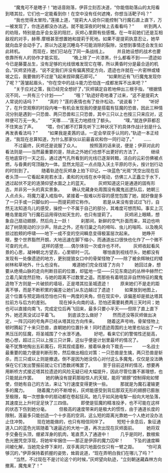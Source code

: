 　　“魔鬼可不是瞎子！”她话音刚落，伊菲立刻否决道，“你能借助落山的太阳看到塔其拉，它们也一定能看到你！在空中没有任何遮掩，你想当活靶子吗？”
　　“我也觉得太冒险，”莲接上道，“提莉大人说你只能控制飞行魔石直上直下，万一被发现了，你连逃都没办法逃。就不能深夜的时候上去看看吗？”
　　听到两人的劝阻，特别是血牙会女巫的阻拦，灰烬心里颇有些感慨。在一年前她们还是互相敌视的对手，赫蒂.摩根甚至想置她和提莉于死地。如果不是提莉执意忍让，她早就向血牙会动手了。原以为这是沉睡岛不可能消除的裂隙，没想到事情还会发生如此转机。
　　而现在，她们已站在了同一条战线上。
　　并且她设想的战术也要依靠所有人的协作才能实现。
　　“晚上除了一片漆黑，什么都看不到——遗迹如今已是藤蔓丛生，没有足够的光线很难发现它在哪，所以黄昏时分是最合适的机会。”灰烬坚持道，“说不定我们并没有偏离预定方向，遗迹也许就在一片密林或矮坡之后，我要做的不过是飞起来捏碎魔石即可。”
　　“如果附近有飞行魔鬼发现你了呢？”莲皱起眉头，“你在空中的战斗能力恐怕连一成都发挥不出来吧？”
　　“关于应对之策，我已经完全想好了，”灰烬镇定自若地伸出三根手指，“根据情况不同，一共有三个计划——”
　　“哦？”轨迹好奇地凑了过来，“这不是提莉大人常说的话吗？”
　　“真的？”莲的表情也有了些许松动，“说说看？”
　　“听好了，在升空观察的时段内唯一有机会发现我的便是搭载有狂魔的恐兽，因此三种情况分别是遇到一只恐兽、两只恐兽和三只恐兽，其中三只以上也按三只来应对，这样便可万无一失。”
　　“天哪……”莲无力地捂住了额头。
　　“噗，”就连伊菲都忍不住笑出了声。
　　“喂，你们都不打算先听下三种状况下的具体作战计划是什么再发表看法吗？”
　　“如果我是麦茜的话，一定会举双手认同的，”轨迹一本正经道，“我现在总算知道，为什么那家伙以前最喜欢和你一同行动了。”
　　……
　　不过最终，灰烬还是说服了众人。
　　按照莲的话来说，便是；伊菲对此的看法则是——当然最重要的是，除此之外她们也想不出更好的方法了。
　　继续在地底穿行一天之后，通过透气孔所看到的光线已逐渐转黯，洁白的云彩仿佛被点燃，与昏黄的穹顶融为一体。显然太阳正一点点隐入沃土平原的尽头，按计划行动的时刻到了。
　　随着轨迹在灰烬身上拍下印记，一块蓝色“光斑”凭空出现在后者头顶——它看起来宛若水洼，柔和的光线在水中晃动，仿佛三人正矗立于水下，透过起伏不定的涟漪仰望水面之上的蓝天。
　　灰烬知道这只是通道的固有形态，并非另一头的真实景象。
　　确认完藏身处周围没有魔鬼巡逻队后，她朝三人点点头，将魔力灌入戒指中。紧接着一股难以形容的感觉包围了她，就好像是多了一只手或一只脚似的——而提莉把它称作。
　　若是从来没有尝试过飞行，自然无法知道鸟儿的感受，操控一个不属于自己的部分，其难度可想而知。事实上沉睡岛里能将飞行魔石运用得彷如天生的，也只有提莉了。
　　灰烬闭上眼睛，想象自己扇动翅膀，然后向上一跃！
　　刹那间，新鲜的空气扑面而来，耳边也响起了树荫晃动的沙沙声。除此之外，还有归巢之鸟的啼叫、虫儿的嗡鸣、以及晚风掠过脸颊的呼啸——地下一成不变的空间瞬息变得极富层次起来。
　　她睁开眼，整个世界豁然开朗，大地迅速在脚下缩小，而通道出口很快也化作了一个微不可查的光点。
　　这样的感觉……偶尔体验一次或许也不坏。
　　灰烬收起看风景的心思，凝神朝北方望去，心里顿时一沉。
　　哪怕直到视线尽头，她都没有发现有一处像遗迹的地方，更别提狼女口中的骨架怪物了——除了被余辉映红的矮树林和草地外，什么也没有。
　　难道她们完全找错了方向？
　　她回过身，想要从绝境山脉的走向判断目前的位置，却猛地一怔——只见东南边的丛林中赫然伫立着几架庞然巨物，与她的距离不过数里之遥。而那些有着明显非自然特征的魔鬼造物下方则是一片破损的墙垣，正是塔其拉圣城遗迹！
　　原来她们不是走的距离不够，而是不断积累的偏差让她们从东边越过了遗迹！
　　如果放到地图上，这个位置与预定路线恐怕也只有一两度的夹角，但在现实中，该偏差却是抵达塔其拉前方与后方的差别。
　　现在掉头向南的话，恐怕还需要耗费两三天时间；她也可以直接向南飞，完成定位后再飞回来，最多只要小半天——但除了直上直下外，她还真没试过平着飞。
　　到底该怎么做好？
　　然而还没等灰烬做出决定，一阵沉闷的号角声已经从塔其拉方向传来。
　　随着这声号响，骨架怪物上顿时腾起了十来只恐兽，直朝她的位置扑来！同时遗迹周围的土地里也钻出了一片黑压压的狂魔，将圣城围了个水泄不通。
　　好吧，看来它们的警惕性还挺高，她心想，超过三只以上按三只计算，这似乎便是计划里最坏的情况了。
　　灰烬毫不犹豫地掏出五彩魔石，将其捏成齑粉，接着纵身向下栽去——
　　一名战士最重要的能力便是判断形势，然后做出相应对策：一只恐兽是生擒，两只恐兽是斩杀，而三只或以上则是撤退。倒不是因为她没信心对付这么多魔鬼，仅仅是没法确保在它们发出警报前就让它们悉数闭嘴罢了。
　　至于目前这样的情况，想要再用断桥方式接近塔其拉遗迹的风险无疑已经大幅提升，因此尽管位置不甚理想，也只能就此作罢。
　　她的确没有提莉那般惊人的天赋，能将“翅膀”控制得宛如臂使，但她有自己的方法，来让飞行速度变得更快一些。
　　那就是为魔石灌输更多的魔力。
　　随着魔力的不断增长，灰烬能感受到背后那双无形的翅膀已膨胀至极限，每一次想象中的扇动都在卷起狂风。她几乎如风驰电掣一般向大地坠落，其速度比上升时足足快了三四倍。
　　即使是狂魔的精准投矛，也不可能在这样的状态下伤到她分毫。
　　但极高的速度带来的是极大的惯性，由于通道长度的限制，莲最多只能创造一个十步高的空洞，这么短的距离光靠她一个人绝对没办法止住冲势。
　　现在她能做的，也只有相信同伴了。
　　短短十余息后，象征通道入口的蓝色光斑随着飞速逼近的大地一道，再次出现在灰烬面前。
　　她将双手交叠在头顶，绷紧浑身的肌肉，笔直贯入了通道中！
　　几乎是同时，数根紫色光圈凭空浮现，将她牢牢捆住——那正是伊菲的魔力囚牢！
　　下坠的速度瞬间被化解，当她完全停下来时，双手离洞穴地面仅仅只有一臂之距。
　　“你可真够沉的，”伊菲保持着抓握的姿势，耸肩说道，“现在弄明白我们在哪儿了吗？”
　　“当然，不过现在不是讨论这个的时候，”灰烬望向轨迹，“立刻朝迷藏森林方向撤离，魔鬼来了！”